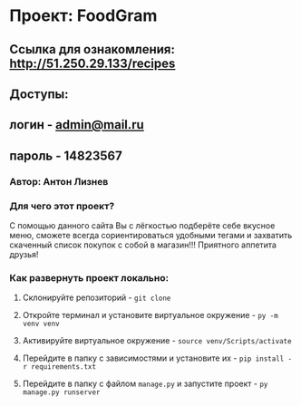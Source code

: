 # Проект: FoodGram

## Cсылка для ознакомления: http://51.250.29.133/recipes

## Доступы: 
## логин - admin@mail.ru
## пароль - 14823567


### Автор: Антон Лизнев

### Для чего этот проект?

С помощью данного сайта Вы с лёгкостью подберёте себе вкусное меню, сможете всегда
сориентироваться удобными тегами и захватить скаченный список покупок с собой в магазин!!!
Приятного аппетита друзья!

### Как развернуть проект локально:

1. Склонируйте репозиторий - ```git clone```

2. Откройте терминал и установите виртуальное окружение - ```py -m venv venv```

3. Активируйте виртуальное окружение - ```source venv/Scripts/activate```

4. Перейдите в папку с зависимостями и установите их - ```pip install -r requirements.txt```

5. Перейдите в папку с файлом ```manage.py``` и запустите проект - ```py manage.py runserver```
